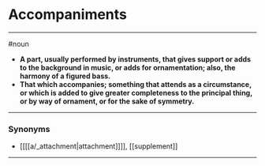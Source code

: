 # Accompaniments
---
#noun
- **A part, usually performed by instruments, that gives support or adds to the background in music, or adds for ornamentation; also, the harmony of a figured bass.**
- **That which accompanies; something that attends as a circumstance, or which is added to give greater completeness to the principal thing, or by way of ornament, or for the sake of symmetry.**
---
### Synonyms
- [[[[a/_attachment|attachment]]]], [[supplement]]
---
